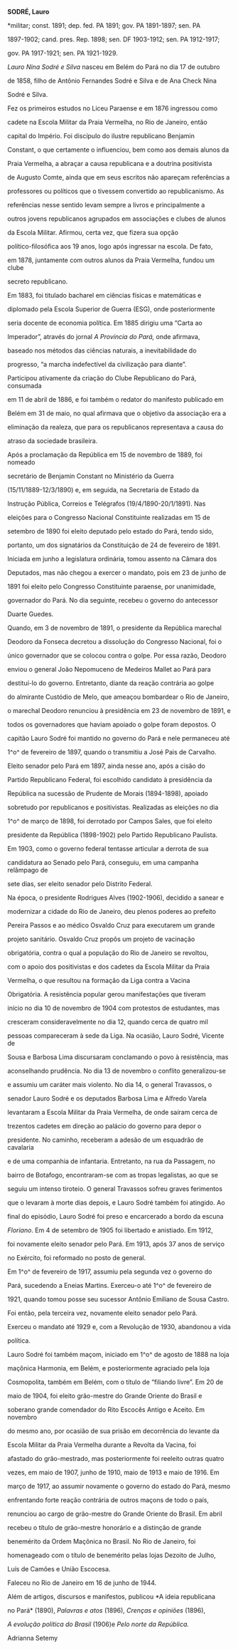 **SODRÉ, Lauro**



\*militar; const. 1891; dep. fed. PA 1891; gov. PA 1891-1897; sen. PA

1897-1902; cand. pres. Rep. 1898; sen. DF 1903-1912; sen. PA 1912-1917;

gov. PA 1917-1921; sen. PA 1921-1929.



*Lauro Nina Sodré e Silva* nasceu em Belém do Pará no dia 17 de outubro

de 1858, filho de Antônio Fernandes Sodré e Silva e de Ana Check Nina

Sodré e Silva.



Fez os primeiros estudos no Liceu Paraense e em 1876 ingressou como

cadete na Escola Militar da Praia Vermelha, no Rio de Janeiro, então

capital do Império. Foi discípulo do ilustre republicano Benjamin

Constant, o que certamente o influenciou, bem como aos demais alunos da

Praia Vermelha, a abraçar a causa republicana e a doutrina positivista

de Augusto Comte, ainda que em seus escritos não apareçam referências a

professores ou políticos que o tivessem convertido ao republicanismo. As

referências nesse sentido levam sempre a livros e principalmente a

outros jovens republicanos agrupados em associações e clubes de alunos

da Escola Militar. Afirmou, certa vez, que fizera sua opção

político-filosófica aos 19 anos, logo após ingressar na escola. De fato,

em 1878, juntamente com outros alunos da Praia Vermelha, fundou um clube

secreto republicano.



Em 1883, foi titulado bacharel em ciências físicas e matemáticas e

diplomado pela Escola Superior de Guerra (ESG), onde posteriormente

seria docente de economia política. Em 1885 dirigiu uma “Carta ao

Imperador”, através do jornal *A Província do Pará,* onde afirmava,

baseado nos métodos das ciências naturais, a inevitabilidade do

progresso, “a marcha indefectível da civilização para diante”.

Participou ativamente da criação do Clube Republicano do Pará, consumada

em 11 de abril de 1886, e foi também o redator do manifesto publicado em

Belém em 31 de maio, no qual afirmava que o objetivo da associação era a

eliminação da realeza, que para os republicanos representava a causa do

atraso da sociedade brasileira.



Após a proclamação da República em 15 de novembro de 1889, foi nomeado

secretário de Benjamin Constant no Ministério da Guerra

(15/11/1889-12/3/1890) e, em seguida, na Secretaria de Estado da

Instrução Pública, Correios e Telégrafos (19/4/1890-20/1/1891). Nas

eleições para o Congresso Nacional Constituinte realizadas em 15 de

setembro de 1890 foi eleito deputado pelo estado do Pará, tendo sido,

portanto, um dos signatários da Constituição de 24 de fevereiro de 1891.

Iniciada em junho a legislatura ordinária, tomou assento na Câmara dos

Deputados, mas não chegou a exercer o mandato, pois em 23 de junho de

1891 foi eleito pelo Congresso Constituinte paraense, por unanimidade,

governador do Pará. No dia seguinte, recebeu o governo do antecessor

Duarte Guedes.



Quando, em 3 de novembro de 1891, o presidente da República marechal

Deodoro da Fonseca decretou a dissolução do Congresso Nacional, foi o

único governador que se colocou contra o golpe. Por essa razão, Deodoro

enviou o general João Nepomuceno de Medeiros Mallet ao Pará para

destituí-lo do governo. Entretanto, diante da reação contrária ao golpe

do almirante Custódio de Melo, que ameaçou bombardear o Rio de Janeiro,

o marechal Deodoro renunciou à presidência em 23 de novembro de 1891, e

todos os governadores que haviam apoiado o golpe foram depostos. O

capitão Lauro Sodré foi mantido no governo do Pará e nele permaneceu até

1^o^ de fevereiro de 1897, quando o transmitiu a José Pais de Carvalho.



Eleito senador pelo Pará em 1897, ainda nesse ano, após a cisão do

Partido Republicano Federal, foi escolhido candidato à presidência da

República na sucessão de Prudente de Morais (1894-1898), apoiado

sobretudo por republicanos e positivistas. Realizadas as eleições no dia

1^o^ de março de 1898, foi derrotado por Campos Sales, que foi eleito

presidente da República (1898-1902) pelo Partido Republicano Paulista.

Em 1903, como o governo federal tentasse articular a derrota de sua

candidatura ao Senado pelo Pará, conseguiu, em uma campanha relâmpago de

sete dias, ser eleito senador pelo Distrito Federal.



Na época, o presidente Rodrigues Alves (1902-1906), decidido a sanear e

modernizar a cidade do Rio de Janeiro, deu plenos poderes ao prefeito

Pereira Passos e ao médico Osvaldo Cruz para executarem um grande

projeto sanitário. Osvaldo Cruz propôs um projeto de vacinação

obrigatória, contra o qual a população do Rio de Janeiro se revoltou,

com o apoio dos positivistas e dos cadetes da Escola Militar da Praia

Vermelha, o que resultou na formação da Liga contra a Vacina

Obrigatória. A resistência popular gerou manifestações que tiveram

início no dia 10 de novembro de 1904 com protestos de estudantes, mas

cresceram consideravelmente no dia 12, quando cerca de quatro mil

pessoas compareceram à sede da Liga. Na ocasião, Lauro Sodré, Vicente de

Sousa e Barbosa Lima discursaram conclamando o povo à resistência, mas

aconselhando prudência. No dia 13 de novembro o conflito generalizou-se

e assumiu um caráter mais violento. No dia 14, o general Travassos, o

senador Lauro Sodré e os deputados Barbosa Lima e Alfredo Varela

levantaram a Escola Militar da Praia Vermelha, de onde saíram cerca de

trezentos cadetes em direção ao palácio do governo para depor o

presidente. No caminho, receberam a adesão de um esquadrão de cavalaria

e de uma companhia de infantaria. Entretanto, na rua da Passagem, no

bairro de Botafogo, encontraram-se com as tropas legalistas, ao que se

seguiu um intenso tiroteio. O general Travassos sofreu graves ferimentos

que o levaram à morte dias depois, e Lauro Sodré também foi atingido. Ao

final do episódio, Lauro Sodré foi preso e encarcerado a bordo da escuna

*Floriano*. Em 4 de setembro de 1905 foi libertado e anistiado. Em 1912,

foi novamente eleito senador pelo Pará. Em 1913, após 37 anos de serviço

no Exército, foi reformado no posto de general.



Em 1^o^ de fevereiro de 1917, assumiu pela segunda vez o governo do

Pará, sucedendo a Eneias Martins. Exerceu-o até 1^o^ de fevereiro de

1921, quando tomou posse seu sucessor Antônio Emiliano de Sousa Castro.

Foi então, pela terceira vez, novamente eleito senador pelo Pará.

Exerceu o mandato até 1929 e, com a Revolução de 1930, abandonou a vida

política.



Lauro Sodré foi também maçom, iniciado em 1^o^ de agosto de 1888 na loja

maçônica Harmonia, em Belém, e posteriormente agraciado pela loja

Cosmopolita, também em Belém, com o título de “filiando livre”. Em 20 de

maio de 1904, foi eleito grão-mestre do Grande Oriente do Brasil e

soberano grande comendador do Rito Escocês Antigo e Aceito. Em novembro

do mesmo ano, por ocasião de sua prisão em decorrência do levante da

Escola Militar da Praia Vermelha durante a Revolta da Vacina, foi

afastado do grão-mestrado, mas posteriormente foi reeleito outras quatro

vezes, em maio de 1907, junho de 1910, maio de 1913 e maio de 1916. Em

março de 1917, ao assumir novamente o governo do estado do Pará, mesmo

enfrentando forte reação contrária de outros maçons de todo o país,

renunciou ao cargo de grão-mestre do Grande Oriente do Brasil. Em abril

recebeu o título de grão-mestre honorário e a distinção de grande

benemérito da Ordem Maçônica no Brasil. No Rio de Janeiro, foi

homenageado com o título de benemérito pelas lojas Dezoito de Julho,

Luís de Camões e União Escocesa.



Faleceu no Rio de Janeiro em 16 de junho de 1944.



Além de artigos, discursos e manifestos, publicou *A ideia republicana

no Pará* (1890), *Palavras e atos* (1896), *Crenças e opiniões* (1896),

*A evolução política do Brasil* (1906)e *Pelo norte da República.*



Adrianna Setemy



